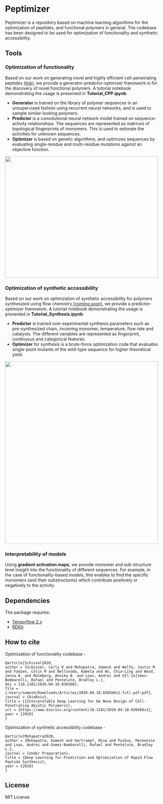 # Peptimizer

Peptimizer is a repository based on machine learning algorithms for the optimization of peptides, and functional polymers in general. The codebase has been designed to be used for optimization of functionality and synthetic accessibility.

## Tools
### Optimization of functionality
Based on our work on generating novel and highly efficient cell-penetrating peptides <a href='https://www.biorxiv.org/content/10.1101/2020.04.10.036566v1'> (link)</a>, we provide a generator-predictor-optimizer framework in for the discovery of novel functional polymers. A tutorial notebook demonstrating the usage is presented in <b>Tutorial_CPP.ipynb</b>.<br> 
<ul>
  <li><b>Generator</b> is trained on the library of polymer sequences in an unsupervised fashion using recurrent neural networks, and is used to sample similar-looking polymers.</b> 
  <li><b>Predictor</b> is a convolutional neural network model trained on sequence-activity relationships. The sequences are represented as matrices of topological fingerprints of monomers. This is used to estimate the activities for unknown sequences.</li>
  <li><b>Optimizer</b> is based on genetic algorithms, and optimizes sequences by evaluating single-residue and multi-residue mutations against an objective function.
</ul>

<img src="https://github.com/learningmatter-mit/peptimizer/blob/master/figures/CPP.svg" width="100%" height="400"><br>

### Optimization of synthetic accessibility
Based on our work on optimization of synthetic accessibility for polymers synthesized using flow chemistry<a href=''> (coming soon)</a>, we provide a predictor-optimizer framework. A tutorial notebook demonstrating the usage is presented in <b>Tutorial_Synthesis.ipynb</b>.<br>
<ul>
  <li><b>Predictor</b> is trained over experimental synthesis parameters such as pre-synthesized chain, incoming monomer, temperature, flow rate and catalysts. The different variables are represented as fingerprint, continuous and categorical features.<br>
  <li><b>Optimizer</b> for synthesis is a brute-force optimization code that evaluates single-point mutants of the wild-type sequence for higher theoretical yield.<br>
</ul>

<img src="https://github.com/learningmatter-mit/peptimizer/blob/master/figures/Synthesis.svg" width="100%" height="600"><br>

### Interpretability of models
Using <b>gradient activation maps</b>, we provide monomer and sub-structure level insight into the functionality of different sequences. For example, in the case of functionality-based models, this enables to find the specific monomers (and their substructures) which contribute positively or negatively to the activity.

## Dependencies
The package requires:
* <a href='https://www.tensorflow.org/'>Tensorflow 2.x</a>
* <a href='https://www.rdkit.org/'>RDKit </a>

## How to cite
Optimization of functionality codebase - 
```
@article{Schissel2020,
author = {Schissel, Carly K and Mohapatra, Somesh and Wolfe, Justin M and Fadzen, Colin M and Bellovoda, Kamela and Wu, Chia-Ling and Wood, Jenna A. and Malmberg, Annika B. and Loas, Andrei and G{\'{o}}mez-Bombarelli, Rafael and Pentelute, Bradley L.},
doi = {10.1101/2020.04.10.036566},
file = {:Users/somesh/Downloads/Articles/2020.04.10.036566v1.full.pdf:pdf},
journal = {bioRxiv},
title = {{Interpretable Deep Learning for De Novo Design of Cell-Penetrating Abiotic Polymers}},
url = {https://www.biorxiv.org/content/10.1101/2020.04.10.036566v1},
year = {2020}
}
```

Optimization of synthetic accessibility codebase -
```
@article{Mohapatra2020,
author = {Mohapatra, Somesh and Hartrampf, Nina and Poskus, Mackenzie and Loas, Andrei and Gomez-Bombarelli, Rafael and Pentelute, Bradley L.},
journal = {Under Preparation},
title = {Deep Learning for Prediction and Optimization of Rapid Flow Peptide Synthesis},
year = {2020}
}
```

## License
MIT License
